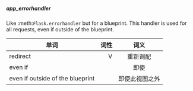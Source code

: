 



##### app_errorhandler
  Like :meth:`Flask.errorhandler` but for a blueprint.  This
        handler is used for all requests, even if outside of the blueprint.
       

| 单词       | 词性   |  词义  |
| --------   | -----:  | :----:  |
|redirect|V|重新调配|
|even if||即使|
|even if outside of the blueprint||即使此视图之外|